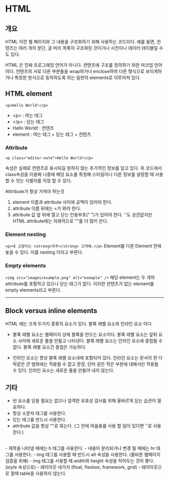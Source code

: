# HTML

## 개요
HTML 이란 웹 페이지와 그 내용을 구조화하기 위해 사용하는 코드이다. 예를 들면, 컨텐츠는 여러 개의 문단, 글 머리 목록이 구조화된 것이거나 사진이나 데이터 테이블일 수도 있다.

HTML 은 진짜 프로그래밍 언어가 아니다. 컨텐츠에 구조를 정의하기 위한 마크업 언어이다. 컨텐츠의 서로 다른 부분들을 wrap하거나 enclose하여 다른 형식으로 보이게하거나 특정한 방식으로 동작하도록 하는 일련의 elements로 이루어져 있다.

## HTML element

`<p>Hello World!</p>`

- \<p> : 여는 태그
- \</p> : 닫는 태그
- Hello World! : 컨텐츠
- element : 여는 태그 +  닫는 태그 + 컨텐츠

### Attribute
`<p class="editor-note">Hello World!</p>`

속성은 실제로 컨텐츠로 표시되길 원하지 않는 추가적인 정보를 담고 있다.
위 코드에서 class속성을 이용해 나중에 해당 요소를 특정해 스타일이나 다른 정보를 설정할 때 사용할 수 잇는 식별자를 지정 할 수 있다.

Attiribute가 항상 가져야 하는것
1. element 이름과 attribute 사이에 공백이 있어야 한다.
2. attribute 이름 뒤에는 =가 와야 한다.
3. attribute 값 앞 뒤에 열고 닫는 인용부호(" ")가 있어야 한다. ''도 상관없지만 HTML attribute에는 의례적으로 ""를 더 많이 쓴다.

### Element nesting
`<p>내 고양이는 <strong>아주</strong> 고약해.</p>`
Element를 다른 Element 안에 놓을 수 있다. 이를 nesting 이라고 부른다.

### Empty elements
`<img src="images/example.png" alt="exmaple" />`
해당 element는 두 개의 attiribute를 포함하고 있으나 닫는 태그가 없다. 이러한 컨텐츠가 없는 element를 empty elements라고 부른다.

------------------------------------------------------------------------------

## Block versus inline elements

HTML 에는 크게 두가지 종류의 요소가 있다. 블록 레벨 요소와 인라인 요소 이다.

- 블록 레벨 요소는 웹페이지 상에 블록을 만드는 요소이다. 블록 레벨 요소는 앞뒤 요소 사이에 새로운 줄을 만들고 나타낸다. 블록 레벨 요소는 인라인 요소에 중첩될 수 없다. 블록 레벨 요소간 중첩은 가능하다.

- 인라인 요소는 항상 블록 레벨 요소내에 포함되어 있다. 인라인 요소는 문서의 한 다락같은 큰 범위에는 적용될 수 없고 문장, 단어 같은 작은 부분에 대해서만 적용될 수 있다. 인라인 요소는 새로운 줄을 만들어 내지 않는다.

## 기타

- 빈 요소를 닫을 필요는 없으나 엄격한 유효성 검사를 위해 올바르게 닫는 습관이 필요하다.
- 항상 소문자 태그를 사용한다.
- 닫는 태그를 반드시 사용한다.
- attribute 값을 항상 ""로 묶는다. (그 안에 따옴표를 사용 할 일이 있다면 ''로 사용한다.)
<br />
- 제목을 나타낼 때에는 h 태그를 사용한다.
- 내용이 분리되거나 변경 될 때에는 hr 태그를 사용한다.
- img 태그를 사용할 때 반드시 alt 속성을 사용한다. (올바른 웹페이지 검증을 위해)
- img 태그를 사용할 때 width와 height 속성을 적어두는 것이 좋다. (style 속성으로)
- 레이아웃 네가지 (float, flexbox, framework, grid)
- 레이아웃으로 절때 table을 사용하지 않는다.
